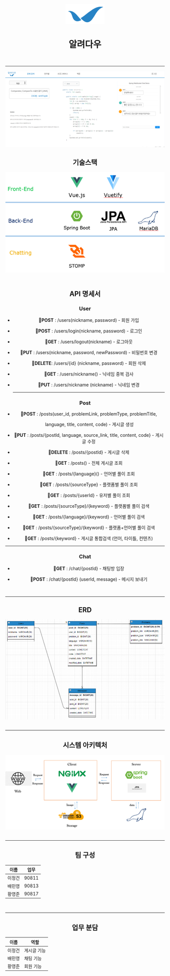 <center><img src="./images/daou_logo.png"><center>

# <center><tab>알려다우</center>

<br/>

<hr/>

<center><img src="./images/main.png"><center>



## <center>기술스택</center>



<center><img src="./images/skills.png"><center>

<br/>

## <center>API 명세서</center>

### User

- 📘**POST** : /users(nickname, password) - 회원 가입

- 📘**POST** : /users/login(nickname, password) - 로그인

- 📗**GET** : /users/logout(nickname) - 로그아웃

- 📘**PUT** : /users(nickname, password, newPassword) - 비밀번호 변경

- 📕**DELETE**: /users/{id} (nickname, password) - 회원 삭제

- 📗**GET** : /users/nickname() - 닉네임 중복 검사

- 📘**PUT** : /users/nickname (nickname) - 닉네임 변경

  <hr/>

### Post

- 📘**POST** : /posts(user_id, problemLink, problemType, problemTitle,

  ​															language, title, content, code) - 게시글 생성

- 📘**PUT** : /posts/{postId, language, source_link, title, content, code} - 게시글 수정

- 📕**DELETE** : /posts/{postId} - 게시글 삭제



- 📗**GET** : /posts() - 전체 게시글 조회
- 📗**GET** : /posts/{language}() - 언어별 풀이 조회
- 📗**GET** : /posts/{sourceType} - 플랫폼별 풀이 조회
- 📗**GET** : /posts/{userId} - 유저별 풀이 조회



- 📗**GET** : /posts/{sourceType}/{keyword} - 플랫폼별 풀이 검색

- 📗**GET** : /posts/{language}/{keyword} - 언어별 풀이 검색

- 📗**GET** : /posts/{sourceType}/{keyword} - 플랫폼+언어별 풀이 검색

- 📗**GET** : /posts/{keyword} - 게시글 통합검색 (언어, 타이틀, 컨텐츠)

  

<hr/>

### Chat

- 📗**GET** : /chat/{postId} - 채팅방 입장

- 📘**POST** : /chat/{postId} (userId, message) - 메시지 보내기

<br/>

<hr/>

## ERD



<center><img src="./images/erd.png"><center>

<br/>

<hr/>

## 시스템 아키텍처

<center><img src="./images/architecture.png"><center>

<br/>

<hr/>

## 팀 구성

| 이름   | 업무  |
| ------ | ----- |
| 이정건 | 90811 |
| 배민영 | 90813 |
| 황영준 | 90817 |

<br/>

<hr/>

## 업무 분담

| 이름   | 역할        |
| ------ | ----------- |
| 이정건 | 게시글 기능 |
| 배민영 | 채팅 기능   |
| 황영준 | 회원 기능   |

